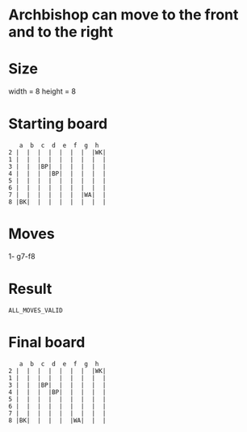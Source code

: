 # Archbishop can move to the front and to the right

# Size
width = 8
height = 8

# Starting board
```
   a  b  c  d  e  f  g  h
2 |  |  |  |  |  |  |  |WK|
1 |  |  |  |  |  |  |  |  |
3 |  |  |BP|  |  |  |  |  |
4 |  |  |  |BP|  |  |  |  |
5 |  |  |  |  |  |  |  |  |
6 |  |  |  |  |  |  |  |  |
7 |  |  |  |  |  |  |WA|  |
8 |BK|  |  |  |  |  |  |  |
```
# Moves
1- g7-f8



# Result
`ALL_MOVES_VALID`

# Final board
```
   a  b  c  d  e  f  g  h
2 |  |  |  |  |  |  |  |WK|
1 |  |  |  |  |  |  |  |  |
3 |  |  |BP|  |  |  |  |  |
4 |  |  |  |BP|  |  |  |  |
5 |  |  |  |  |  |  |  |  |
6 |  |  |  |  |  |  |  |  |
7 |  |  |  |  |  |  |  |  |
8 |BK|  |  |  |  |WA|  |  |
```
